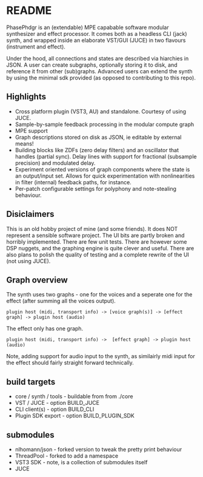 # README #

PhasePhdgr is an (extendable) MPE capabable software modular synthesizer and effect processor. It comes both as a headless CLI (jack) synth, and wrapped inside an elaborate VST/GUI (JUCE) in two flavours (instrument and effect).

Under the hood, all connections and states are described via hiarchies in JSON. A user can create subgraphs, optionally storing it to disk, and reference it from other (sub)graphs. Advanced users can extend the synth by using the minimal sdk provided (as opposed to contributing to this repo).

## Highlights ##
- Cross platform plugin (VST3, AU) and standalone. Courtesy of using JUCE.
- Sample-by-sample feedback processing in the modular compute graph
- MPE support
- Graph descriptions stored on disk as JSON, ie editable by external means!
- Building blocks like ZDFs (zero delay filters) and an oscillator that handles (partial sync). Delay lines with support for fractional (subsample precision) and modulated delay.
- Experiment oriented versions of graph components where the state is an output/input set. Allows for quick experimentation with nonlinearities in filter (internal) feedback paths, for instance.
- Per-patch configurable settings for polyphony and note-stealing behaviour.

## Disiclaimers ##
This is an old hobby project of mine (and some friends). It does NOT represent a sensible software project. The UI bits are partly broken and horribly implemented. There are few unit tests. There are however some DSP nuggets, and the graphing engine is quite clever and useful. There are also plans to polish the quality of testing and  a complete rewrite of the UI (not using JUCE).

## Graph overview ##

The synth uses two graphs - one for the voices and a seperate one for the effect (after summing all the voices output). 
```
plugin host (midi, transport info) -> [voice graph(s)] -> [effect graph] -> plugin host (audio)
```

The effect only has one graph.
```
plugin host (midi, transport info) ->  [effect graph] -> plugin host (audio)
```

Note, adding support for audio input to the synth, as similairly midi input for the effect should fairly straight forward technically.

## build targets ##

* core / synth / tools - buildable from from ./core
* VST / JUCE - option BUILD_JUCE
* CLI client(s) - option BUILD_CLI
* Plugin SDK export - option BUILD_PLUGIN_SDK

## submodules ##

* nlhomann/json - forked version to tweak the pretty print behaviour
* ThreadPool - forked to add a namespace
* VST3 SDK - note, is a collection of submodules itself
* JUCE
